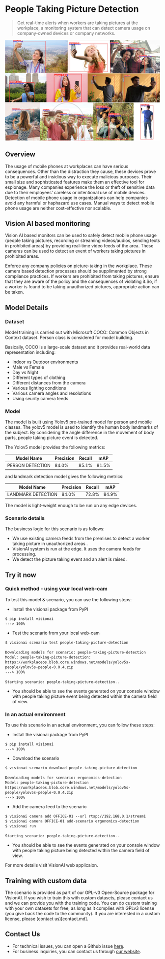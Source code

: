 # **People Taking Picture Detection**

> Get real-time alerts when workers are taking pictures at the workplace, a monitoring system that can detect camera usage on company-owned devices or company networks.

![Detection of taking picture in unauthorized places](../img/people_taking_picture.png)

## Overview
The usage of mobile phones at workplaces can have serious consequences. Other than the distraction they cause, these devices prove to be a powerful and insidious way to execute malicious purposes. Their small size and sophisticated features make them an effective tool for espionage. Many companies experience the loss or theft of sensitive data due to their employees' careless or intentional use of mobile devices. Detection of mobile phone usage in organizations can help companies avoid any harmful or haphazard use cases. Manual ways to detect mobile phone usage are neither cost-effective nor scalable.


## Vision AI based monitoring

Vision AI based monitors can be used to safely detect mobile phone usage (people taking pictures, recording or streaming videos/audios, sending texts in prohibited areas) by providing real-time video feeds of the area. These cameras can be used to detect an event of workers taking pictures in prohibited areas.


Enforce any company policies on picture-taking in the workplace.
These camera based detection processes should be supplimented by strong compliance practices. If workers are prohibited from taking pictures, ensure that they are aware of the policy and the consequences of violating it.So, if a worker is found to be taking unauthorized pictures, appropriate action can be taken.


## Model Details

### Dataset
Model training is carried out with Microsoft COCO: Common Objects in Context dataset. Person class is considered for model building. 

Basically, COCO is a  large-scale dataset and it provides real-world data representation including:

- Indoor vs Outdoor environments
- Male vs Female
- Day vs Night
- Different types of clothing
- Different distances from the camera
- Various lighting conditions
- Various camera angles and resolutions
- Using seurity camera feeds


### Model
The model is built using Yolov5 pre-trained model for person and mobile classes. The yolov5 model is used to identify the human body landmarks of the subject. By considering the angle difference in the movement of body parts, people taking picture event is detected.

The Yolov5 model provides the following metrics:


<div class="table">
    <table class="fl-table">
        <thead>
        <tr><th>Model Name</th>
            <th>Precision</th>
            <th>Recall</th>
            <th> mAP  </th>  
        </thead>
        <tbody>
        <tr>
            <td>PERSON DETECTION</td>
            <td>84.0% </td>
            <td>85.1% </td>
            <td>81.5% </td>
        </tr>
        </tbody>
    </table>
</div>


and landmark detection model gives the following metrics:

<div class="table">
    <table class="fl-table">
        <thead>
        <tr><th>Model Name</th>
            <th>Precision</th>
            <th>Recall</th>
            <th> mAP  </th>  
        </thead>
        <tbody>
        <tr>
            <td>LANDMARK DETECTION</td>
            <td>84.0% </td>
            <td>72.8% </td>
            <td>84.9% </td>
        </tr>
        </tbody>
    </table>
</div>

The model is light-weight enough to be run on any edge devices.

### Scenario details

The business logic for this scenario is as follows:
- We use existing camera feeds from the premises to detect a worker taking picture in unauthorized areas .
- VisionAI system is run at the edge. It uses the camera feeds for processing.
- We detect the picture taking event and an alert is raised.

## Try it now 

### Quick method - using your local web-cam

To test this model & scenario, you can use the following steps:

- Install the visionai package from PyPI

<div class=termy>

```console
$ pip install visionai
---> 100%
```
</div>

- Test the scenario from your local web-cam

<div class=termy>

```console
$ visionai scenario test people-taking-picture-detection

Downloading models for scenario: people-taking-picture-detection
Model: people-taking-picture-detection: https://workplaceos.blob.core.windows.net/models/yolov5s-people/yolov5s-people-0.0.4.zip
---> 100%

Starting scenario: people-taking-picture-detection..

```
</div>


- You should be able to see the events generated on your console window with people taking picture event being detected within the camera field of view.

### In an actual environment

To use this scenario in an actual environment, you can follow these steps:

- Install the visionai package from PyPI

<div class=termy>

```console
$ pip install visionai
---> 100%
```
</div>

- Download the scenario

<div class=termy>

```console
$ visionai scenario download people-taking-picture-detection

Downloading models for scenario: ergonomics-detection
Model: people-taking-picture-detection
https://workplaceos.blob.core.windows.net/models/yolov5s-people/yolov5s-people-0.0.4.zip
---> 100%
```

</div>

- Add the camera feed to the scenario

<div class=termy>

```console
$ visionai camera add OFFICE-01 --url rtsp://192.168.0.1/stream1
$ visionai camera OFFICE-01 add-scenario ergonomics-detection
$ visionai run

Starting scenario: people-taking-picture-detection..

```

</div>

- You should be able to see the events generated on your console window with people taking picture being detected within the camera field of view.

For more details visit VisionAI web applicaion.

## Training with custom data

The scenario is provided as part of our GPL-v3 Open-Source package for VisionAI. If you wish to train this with custom datasets, please contact us and we can provide you with the training code. You can do custom training with your own datasets for free, as long as it complies with GPLv3 license (you give back the code to the community). If you are interested in a custom license, please (contact us)[contact.md].

## Contact Us

- For technical issues, you can open a Github issue [here](https://github.com/visionify/visionai).
- For business inquiries, you can contact us through [our website](https://visionify.ai/contact).